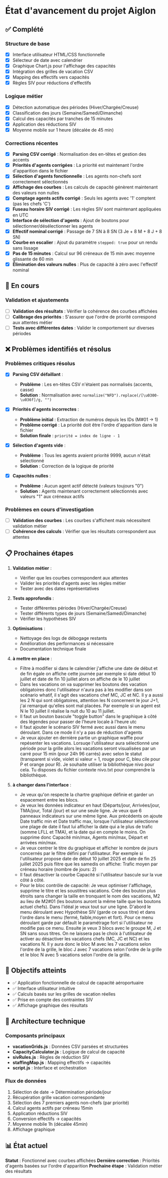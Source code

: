 # État d'avancement du projet Aiglon

## ✅ Complété

### Structure de base
- [x] Interface utilisateur HTML/CSS fonctionnelle
- [x] Sélecteur de date avec calendrier
- [x] Graphique Chart.js pour l'affichage des capacités
- [x] Intégration des grilles de vacation CSV
- [x] Mapping des effectifs vers capacités
- [x] Règles SIV pour réductions d'effectifs

### Logique métier
- [x] Détection automatique des périodes (Hiver/Chargée/Creuse)
- [x] Classification des jours (Semaine/Samedi/Dimanche)
- [x] Calcul des capacités par tranches de 15 minutes
- [x] Application des réductions SIV
- [x] Moyenne mobile sur 1 heure (décalée de 45 min)

### Corrections récentes
- [x] **Parsing CSV corrigé** : Normalisation des en-têtes et gestion des accents
- [x] **Priorités d'agents corrigées** : La priorité est maintenant l'ordre d'apparition dans le fichier
- [x] **Sélection d'agents fonctionnelle** : Les agents non-chefs sont correctement sélectionnés
- [x] **Affichage des courbes** : Les calculs de capacité génèrent maintenant des valeurs non nulles
- [x] **Comptage agents actifs corrigé** : Seuls les agents avec '1' comptent (pas les chefs 'C')
- [x] **Fuseau horaire SIV corrigé** : Les règles SIV sont maintenant appliquées en UTC
- [x] **Interface de sélection d'agents** : Ajout de boutons pour sélectionner/désélectionner les agents
- [x] **Effectif nominal corrigé** : Passage de 7 SN à 8 SN (3 Je + 8 M + 8 J + 8 SN)
- [x] **Courbe en escalier** : Ajout du paramètre `stepped: true` pour un rendu sans lissage
- [x] **Pas de 15 minutes** : Calcul sur 96 créneaux de 15 min avec moyenne glissante de 60 min
- [x] **Élimination des valeurs nulles** : Plus de capacité à zéro avec l'effectif nominal

## 🔄 En cours

### Validation et ajustements
- [ ] **Validation des résultats** : Vérifier la cohérence des courbes affichées
- [ ] **Calibrage des priorités** : S'assurer que l'ordre de priorité correspond aux attentes métier
- [ ] **Tests avec différentes dates** : Valider le comportement sur diverses périodes

## ❌ Problèmes identifiés et résolus

### Problèmes critiques résolus
- [x] **Parsing CSV défaillant** : 
  - **Problème** : Les en-têtes CSV n'étaient pas normalisés (accents, casse)
  - **Solution** : Normalisation avec `normalize("NFD").replace(/[\u0300-\u036f]/g, "")`

- [x] **Priorités d'agents incorrectes** :
  - **Problème initial** : Extraction de numéros depuis les IDs (M#01 → 1)
  - **Problème corrigé** : La priorité doit être l'ordre d'apparition dans le fichier
  - **Solution finale** : `priorité = index de ligne - 1`

- [x] **Sélection d'agents vide** :
  - **Problème** : Tous les agents avaient priorité 9999, aucun n'était sélectionné
  - **Solution** : Correction de la logique de priorité

- [x] **Capacités nulles** :
  - **Problème** : Aucun agent actif détecté (valeurs toujours "0")
  - **Solution** : Agents maintenant correctement sélectionnés avec valeurs "1" aux créneaux actifs

### Problèmes en cours d'investigation
- [ ] **Validation des courbes** : Les courbes s'affichent mais nécessitent validation métier
- [ ] **Cohérence des calculs** : Vérifier que les résultats correspondent aux attentes

## 📋 Prochaines étapes

1. **Validation métier** : 
   - Vérifier que les courbes correspondent aux attentes
   - Valider les priorités d'agents avec les règles métier
   - Tester avec des dates représentatives

2. **Tests approfondis** :
   - Tester différentes périodes (Hiver/Chargée/Creuse)
   - Tester différents types de jours (Semaine/Samedi/Dimanche)
   - Vérifier les hypothèses SIV

3. **Optimisations** :
   - Nettoyage des logs de débogage restants
   - Amélioration des performances si nécessaire
   - Documentation technique finale
   
4. **à mettre en place** :
   - Filtre à modifier si dans le calendrier j'affiche une date de début et de fin égale on affiche cette journée par exemple si date début 10 juillet et date de fin 10 juillet
   alors on affiche de le 10 juillet
   - Dans les vacations on va supprimer les boutons des vacation obligatoires donc l'utilisateur n'aura pas à les modifier dans son scénario whatif, il s'agit des vacations chef 
   MC, JC et NC. Il y a aussi les 2 N qui sont obligatoires, attention les N concernent le jour J+1, j'ai remarqué qu'elles sont mal placées. Par exemple si un agent est N le 10 juillet 
   il réalise la nuit du 10 au 11 juillet.
   - Il faut un bouton bascule "toggle button" dans le graphique à côté des légendes pour passer de l'heure locale à l'heure utc
   - Il faut ajouter le scénario SIV fermé avec aussi dans le menu déroulant. Dans ce mode il n'y a pas de réduction d'agents
   - Je veux ajouter en dernière partie un graphique waffle pour repésenter les vacations. Lorsuqe l'utilisateur aura sélectionné une période pour la grille alors les vacations 
   seront visualisées par un carré pour 15 min (pour 24h 96 carrés) avec selon le statut (transparent si vide, violet si valeur = 1, rouge pour C, bleu cile pour P et orange pour R). Je souhaite 
   utiliser la bibliothèque nivo pour cela. Tu disposes du fichier contexte nivo.txt pour comprendre la bibliothèque.
   
5. **à changer dans l'interface** :
   - Je veux qu'on respecte la chartre graphique définie et garder un espacement entre les blocs.
   - Je veux les données indicateur en haut (Départs/jour, Arrivées/jour, TMA/jour, Total /jour) et sur une seule ligne. Je veux que 6 panneaux indicateurs sur une même ligne.
   Aux précédents on ajoute Date traffic min et Date traffic max, lorsque l'utilisateur sélectionne une plage de date il faut lui afficher la date qui a le plus de trafic (somme LFLL et TMA),
   et la date qui en compte le moins. On supprime donc Capacité min/max, Agents min/max, Départ et arrivées min/max.
   - Je veux centrer le titre du graphique et afficher le nombre de jours concernés par le filtre défini par l'utilisateur. Par exemple si l'utilisateur propose date de début 10 juillet 2025 
   et date de fin 25 juillet 2025 puis flitre que les samedis on affiche: Trafic moyen par créneau horaire (nombre de jours: 2) 
   - Il faut désactiver la courbe Capacité si l'utilisateur bascule sur la vue côté à côté.
   - Pour le bloc contrôle de capacité: Je veux optimiser l'affichage, supprime le titre et les soustitres vacations. Crée des bouton plus étroits sans changer la taille en tronquant le nom des vacations,
   M2 au lieu de M2#01 (les boutons auront la même taille que les boutons actuel chefs). Dans l'idéal je veux tout sur une ligne. D'abord le menu déroulant avec Hypothèse SIV (garde ce sous titre) et dans l'ordre dans le menu (fermé, faible,moyen et fort). Pour ce menu déroulant 
garde par défault le paramétrage fort si l'utilisateur ne modifie pas ce menu. Ensuite je veux 3 blocs avec le groupe M, J et SN sans sous titres. On ne laissera pas le choix à l'utilisateur de activer au désactiver 
les vacations chefs (MC, JC et NC) et les vacations N. Il y aura donc le bloc M avec les 7 vacations selon l'ordre de la grille, le bloc J avec 7 vacations selon l'ordre de 
la grille et le bloc N avec 5 vacations selon l'ordre de la grille.   
   
## 🎯 Objectifs atteints

- ✅ Application fonctionnelle de calcul de capacité aéroportuaire
- ✅ Interface utilisateur intuitive
- ✅ Calculs basés sur les grilles de vacation réelles
- ✅ Prise en compte des contraintes SIV
- ✅ Affichage graphique des résultats

## 🔧 Architecture technique

### Composants principaux
- **vacationGrids.js** : Données CSV parsées et structurées
- **CapacityCalculator.js** : Logique de calcul de capacité
- **sivRules.js** : Règles de réduction SIV
- **staffingMap.js** : Mapping effectifs → capacités
- **script.js** : Interface et orchestration

### Flux de données
1. Sélection de date → Détermination période/jour
2. Récupération grille vacation correspondante
3. Sélection des 7 premiers agents non-chefs (par priorité)
4. Calcul agents actifs par créneau 15min
5. Application réductions SIV
6. Conversion effectifs → capacités
7. Moyenne mobile 1h (décalée 45min)
8. Affichage graphique

## 📊 État actuel

**Statut** : Fonctionnel avec courbes affichées
**Dernière correction** : Priorités d'agents basées sur l'ordre d'apparition
**Prochaine étape** : Validation métier des résultats
